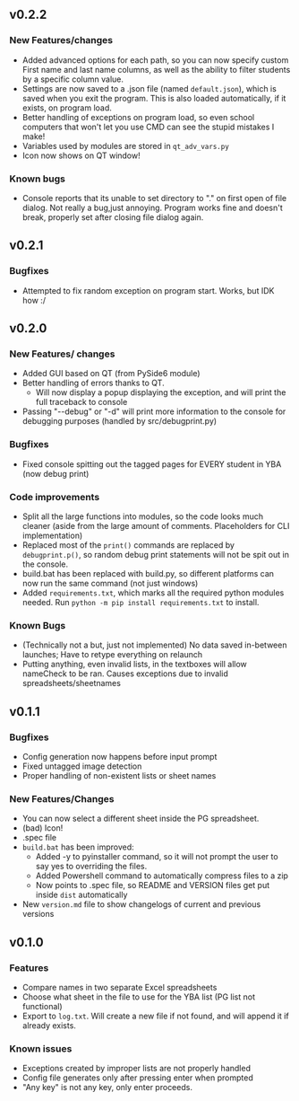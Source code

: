 ## v0.2.2
### New Features/changes
* Added advanced options for each path, so you can now specify custom First name and last name columns, as well as the ability to filter students by a specific column value.
* Settings are now saved to a .json file (named `default.json`), which is saved when you exit the program. This is also loaded automatically, if it exists, on program load.
* Better handling of exceptions on program load, so even school computers that won't let you use CMD can see the stupid mistakes I make!
* Variables used by modules are stored in `qt_adv_vars.py`
* Icon now shows on QT window!

### Known bugs
* Console reports that its unable to set directory to "." on first open of file dialog. Not really a bug,just annoying. Program works fine and doesn't break, properly set after closing file dialog again.

## v0.2.1

### Bugfixes

* Attempted to fix random exception on program start. Works, but IDK how :/

## v0.2.0

### New Features/ changes

* Added GUI based on QT (from PySide6 module)
* Better handling of errors thanks to QT.
  * Will now display a popup displaying the exception, and will print the full traceback to console
* Passing "--debug" or "-d" will print more information to the console for debugging purposes (handled by src/debugprint.py)

### Bugfixes

* Fixed console spitting out the tagged pages for EVERY student in YBA (now debug print)

### Code improvements

* Split all the large functions into modules, so the code looks much cleaner (aside from the large amount of comments. Placeholders for CLI implementation)
* Replaced most of the `print()` commands are replaced by `debugprint.p()`, so random debug print statements will not be spit out in the console.
* build.bat has been replaced with build.py, so different platforms can now run the same command (not just windows)
* Added `requirements.txt`, which marks all the required python modules needed. Run `python -m pip install requirements.txt` to install.

### Known Bugs

* (Technically not a but, just not implemented) No data saved in-between launches; Have to retype everything on relaunch
* Putting anything, even invalid lists, in the textboxes will allow nameCheck to be ran. Causes exceptions due to invalid spreadsheets/sheetnames

## v0.1.1

### Bugfixes

* Config generation now happens before input prompt
* Fixed untagged image detection
* Proper handling of non-existent lists or sheet names

### New Features/Changes

* You can now select a different sheet inside the PG spreadsheet.
* (bad) Icon!
* .spec file
* `build.bat` has been improved:
  * Added -y to pyinstaller command, so it will not prompt the user to say yes to overriding the files.
  * Added Powershell command to automatically compress files to a zip
  * Now points to .spec file, so README and VERSION files get put inside `dist` automatically
* New `version.md` file to show changelogs of current and previous versions

## v0.1.0

### Features

* Compare names in two separate Excel spreadsheets
* Choose what sheet in the file to use for the YBA list (PG list not functional)
* Export to `log.txt`. Will create a new file if not found, and will append it if already exists.

### Known issues

* Exceptions created by improper lists are not properly handled
* Config file generates only after pressing enter when prompted
* "Any key" is not any key, only enter proceeds.
